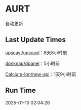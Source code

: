 # AURT

自动更新


## Last Update Times

[upscayl/upscayl](https://github.com/upscayl/upscayl)：8天8小时前

[donknap/dpanel](https://github.com/donknap/dpanel)：5小时前

[Calcium-Ion/new-api](https://github.com/Calcium-Ion/new-api)：1天9小时前


## Run Time
2025-01-10 02:04:26
